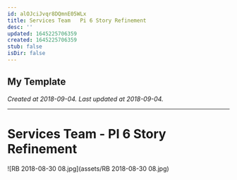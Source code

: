 ```yaml
---
id: alOJciJvqr8DQmnE05WLx
title: Services Team   Pi 6 Story Refinement
desc: ''
updated: 1645225706359
created: 1645225706359
stub: false
isDir: false
---
```

My Template
---

_Created at 2018-09-04._
_Last updated at 2018-09-04._




---

# Services Team - PI 6 Story Refinement


![RB 2018-08-30 08.jpg](assets/RB 2018-08-30 08.jpg)

